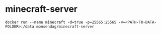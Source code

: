 # minecraft-server

`docker run --name minecraft -d=true -p=25565:25565 -v=<PATH-TO-DATA-FOLDER>:/data monsendag/minecraft-server`
